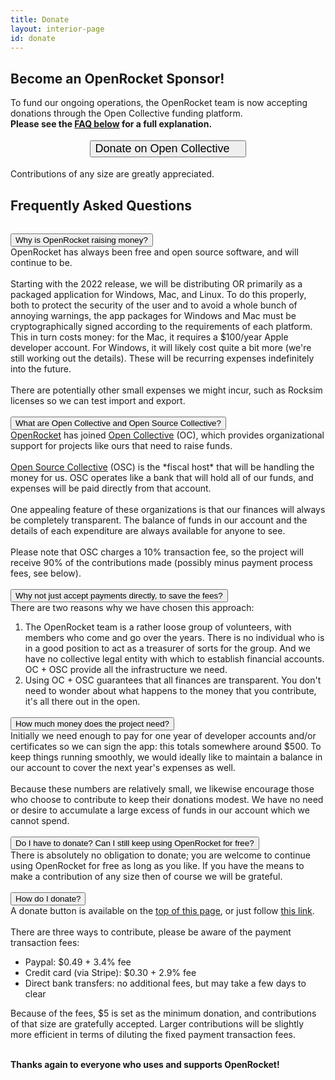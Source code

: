 ```yaml
---
title: Donate
layout: interior-page
id: donate
---
```


<script src="/js/confetti.js" type="text/javascript"></script>
<script>fetti = toggleConfetti;
setTimeout(fetti, 300);
setTimeout(fetti, 800);</script>

## Become an OpenRocket Sponsor! <i class="fa-solid fa-heart"></i>
To fund our ongoing operations, the OpenRocket team is now accepting donations through the Open Collective funding platform.<br/>
**Please see the [FAQ below](donate.html#frequently-asked-questions) for a full explanation.**
​
<button id='button-donate' onclick="location.href='https://opencollective.com/openrocket#category-CONTRIBUTE'" type="button" class="btn btn-green" style="margin:1em auto; display:block; font-size: 18px; text-transform: none;">
          Donate on Open Collective <i class="fa-solid fa-circle-dollar-to-slot" style="margin-left: 1em"></i></button>

Contributions of any size are greatly appreciated.

## Frequently Asked Questions
<div>
    <button type="button" class="collapsible" style="margin-top: 15px">Why is OpenRocket raising money?</button>
    <div class="collapsible-content">
        OpenRocket has always been free and open source software, and will continue to be.<br/><br/>
        Starting with the 2022 release, we will be distributing OR primarily as a packaged application for Windows, Mac, and Linux. To do this properly, both to protect the security of the user and to avoid a whole bunch of annoying warnings, the app packages for Windows and Mac must be cryptographically signed according to the requirements of each platform. This in turn costs money: for the Mac, it requires a $100/year Apple developer account. For Windows, it will likely cost quite a bit more (we're still working out the details). These will be recurring expenses indefinitely into the future.<br/><br/>
        There are potentially other small expenses we might incur, such as Rocksim licenses so we can test import and export.
    ​</div>
​</div>

<div>
    <button type="button" class="collapsible">What are Open Collective and Open Source Collective?</button>
    <div class="collapsible-content">
        <a href='https://opencollective.com/openrocket' target="_blank">OpenRocket</a> has joined <a href='https://opencollective.com' target="_blank">Open Collective</a> (OC), which provides organizational support for projects like ours that need to raise funds.<br/><br/>
        <a href='https://www.oscollective.org' target="_blank">Open Source Collective</a> (OSC) is the *fiscal host* that will be handling the money for us. OSC operates like a bank that will hold all of our funds, and expenses will be paid directly from that account.
        <br/><br/>
        One appealing feature of these organizations is that our finances will always be completely transparent. The balance of funds in our account and the details of each expenditure are always available for anyone to see.
        <br/><br/>
        Please note that OSC charges a 10% transaction fee, so the project will receive 90% of the contributions made (possibly minus payment process fees, see below).
    ​</div>
​</div>

<div>
    <button type="button" class="collapsible">Why not just accept payments directly, to save the fees?</button>
    <div class="collapsible-content">
        There are two reasons why we have chosen this approach:
        <ol style="margin-bottom: 0;">
            <li>
                The OpenRocket team is a rather loose group of volunteers, with members who come and go over the years. There is no individual who is in a good position to act as a treasurer of sorts for the group. And we have no collective legal entity with which to establish financial accounts. OC + OSC provide all the infrastructure we need.
            </li>
            <li>
                Using OC + OSC guarantees that all finances are transparent. You don't need to wonder about what happens to the money that you contribute, it's all there out in the open.
            </li>
        </ol></div>
​</div>

<div>
    <button type="button" class="collapsible">How much money does the project need?</button>
    <div class="collapsible-content">
        Initially we need enough to pay for one year of developer accounts and/or certificates so we can sign the app: this totals somewhere around $500. To keep things running smoothly, we would ideally like to maintain a balance in our account to cover the next year's expenses as well.
        <br/><br/>
        Because these numbers are relatively small, we likewise encourage those who choose to contribute to keep their donations modest. We have no need or desire to accumulate a large excess of funds in our account which we cannot spend.
    ​</div>
​</div>

<div>
    <button type="button" class="collapsible">Do I have to donate? Can I still keep using OpenRocket for free?</button>
    <div class="collapsible-content">
        There is absolutely no obligation to donate; you are welcome to continue using OpenRocket for free as long as you like. If you have the means to make a contribution of any size then of course we will be grateful.
    ​</div>
​</div>

<div>
    <button type="button" class="collapsible">How do I donate?</button>
    <div class="collapsible-content">
        A donate button is available on the <a href='donate.html#button-donate'>top of this page</a>, or just follow <a href='https://opencollective.com/openrocket#category-CONTRIBUTE' target="_blank">this link</a>.
        <br/><br/>
        There are three ways to contribute, please be aware of the payment transaction fees:
        <ul>
            <li>Paypal: $0.49 + 3.4% fee</li>
            <li>Credit card (via Stripe): $0.30 + 2.9% fee</li>
            <li>Direct bank transfers: no additional fees, but may take a few days to clear</li>
        </ul>
        Because of the fees, $5 is set as the minimum donation, and contributions of that size are gratefully accepted. Larger contributions will be slightly more efficient in terms of diluting the fixed payment transaction fees.
    ​</div>
​</div>

**Thanks again to everyone who uses and supports OpenRocket!**

<script type="text/javascript" src="/js/collapsible.js" defer></script>
<script>
  window.onload = function() {
        attachCollapsibleListeners();
    }
</script>